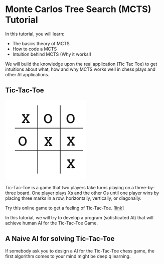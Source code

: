 # Monte Carlos Tree Search (MCTS) Tutorial

In this tutorial, you will learn:

-  The basics theory of MCTS
-  How to code a MCTS
-  Intuition behind MCTS (Why it works!)

We will build the knowledge upon the real application (Tic Tac Toe) to get intuitions about what, how and why MCTS works well in chess plays and other AI applications.


## Tic-Tac-Toe

![dsfdf](media/tic-tac-toe.png)

Tic-Tac-Toe is a game that two players take turns playing on a three-by-three board. One player plays Xs and the other Os until one player wins by placing three marks in a row, horizontally, vertically, or diagonally.

Try this online game to get a feeling of Tic-Tac-Toe. [[link](https://playtictactoe.org/)]

In this tutorial, we will try to develop a program (sotisficated AI) that will achieve human AI for the Tic-Tac-Toe Game.

## A Naive AI for solving Tic-Tac-Toe

If somebody ask you to design a AI for the Tic-Tac-Toe chess game, the first algorithm comes to your mind might be deep q learning.